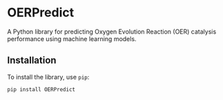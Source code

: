 # OERPredict

A Python library for predicting Oxygen Evolution Reaction (OER) catalysis performance using machine learning models.

## Installation

To install the library, use `pip`:

```bash
pip install OERPredict
